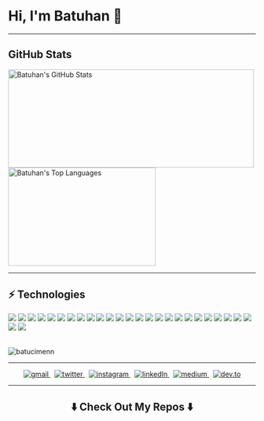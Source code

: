 <h1>Hi, I'm Batuhan 👋</h1>
<hr>
<h2>GitHub Stats</h2>   
<p>
 <img align = "center" width="500" height="200" src ="https://github-readme-stats.vercel.app/api?username=batucimenn&hide_border=true&show_icons=true&count_private=true&line_height=27&hide=issues,contribs" alt="Batuhan's GitHub Stats"/>
 <img align = "center" width="300" height="200" src="https://github-readme-stats.vercel.app/api/top-langs/?username=batucimenn&hide_border=true&show_icons=true&langs_count=3&line_height=27" alt="Batuhan's Top Languages"/>  



 

</p>
<hr>
<h2>⚡ Technologies</h2>
<p>
  <img src="https://img.shields.io/badge/-Visual%20Studio%20Code-23A9F2?style=flat-square&logo=Visual%20Studio%20Code&logoColor=white"/>
  <img src="https://img.shields.io/badge/-Github-181717?style=flat-square&logo=GitHub&logoColor=white"/>
  <img src="https://img.shields.io/badge/-Git-F44D27?style=flat-square&logo=Git&logoColor=white"/>
  <img src="https://img.shields.io/badge/-Trello-0079BF?style=flat-square&logo=Trello&logoColor=white"/>
  <img src="https://img.shields.io/badge/-MySQL-F29111?style=flat-square&logo=MySQL&logoColor=white"/>
  <img src="https://img.shields.io/badge/-HTML5-E34F26?style=flat-square&logo=HTML5&logoColor=white"/>
  <img src="https://img.shields.io/badge/-CSS3-1572B6?style=flat-square&logo=CSS3&logoColor=white"/>
  <img src="https://img.shields.io/badge/-Debian-A80030?style=flat-square&logo=Debian&logoColor=white"/>
  <img src="https://img.shields.io/badge/-Google%20Cloud-4285F4?style=flat-square&logo=Google%20Cloud&logoColor=white"/>  
  <img src="https://img.shields.io/badge/-Python-black?style=flat-square&logo=Python&logoColor=white"/>
  <img src="https://img.shields.io/badge/-java-E34A86?style=flat-square&logo=java"/>
  <img src="https://img.shields.io/badge/-Bootstrap-563D7C?style=flat-square&logo=bootstrap"/> 
 <img src="https://img.shields.io/badge/-MongoDB-black?style=flat-square&logo=mongodb"/>
 <img src="https://img.shields.io/badge/Microsoft%20Azure-232F7E?style=flat-square&logo=microsoft-azure"/>
 
 <img src="https://img.shields.io/badge/-Bootstrap-563D7C?style=flat-square&logo=bootstrap"/>
 <img src="https://img.shields.io/badge/-Bootstrap-563D7C?style=flat-square&logo=bootstrap"/>
 <img src="https://img.shields.io/badge/-Bootstrap-563D7C?style=flat-square&logo=bootstrap"/>
 <img src="https://img.shields.io/badge/-Bootstrap-563D7C?style=flat-square&logo=bootstrap"/>
 <img src="https://img.shields.io/badge/-Bootstrap-563D7C?style=flat-square&logo=bootstrap"/>
 <img src="https://img.shields.io/badge/-Bootstrap-563D7C?style=flat-square&logo=bootstrap"/>
 <img src="https://img.shields.io/badge/-Bootstrap-563D7C?style=flat-square&logo=bootstrap"/>
 <img src="https://img.shields.io/badge/-Bootstrap-563D7C?style=flat-square&logo=bootstrap"/>
 <img src="https://img.shields.io/badge/-Bootstrap-563D7C?style=flat-square&logo=bootstrap"/>
 <img src="https://img.shields.io/badge/-Bootstrap-563D7C?style=flat-square&logo=bootstrap"/>
 <img src="https://img.shields.io/badge/-Bootstrap-563D7C?style=flat-square&logo=bootstrap"/>
 <img src="https://img.shields.io/badge/-Bootstrap-563D7C?style=flat-square&logo=bootstrap"/>
 <img src="https://img.shields.io/badge/-Bootstrap-563D7C?style=flat-square&logo=bootstrap"/>
 
 <br><img src="https://komarev.com/ghpvc/?username=batucimenn" alt="batucimenn" /></br>
</p>   
<hr>
<p align="center">
  <a href="mailto:batu.cimenn@gmail.com?subject=Hello, From Github">
    <img src="https://img.shields.io/badge/gmail-%23D14836.svg?&style=for-the-badge&logo=gmail&logoColor=white&color=071A2C" alt="gmail" />
  </a>&nbsp;
  <a href="https://twitter.com/batu_cimenn" target="_blank">
    <img src="https://img.shields.io/badge/twitter-%231DA1F2.svg?&style=for-the-badge&logo=twitter&logoColor=white&color=071A2C" alt="twitter"/>
  </a>&nbsp;
  <a href="https://instagram.com/batu.cimenn" target="_blank">
    <img src="https://img.shields.io/badge/instagram-%23E4405F.svg?&style=for-the-badge&logo=instagram&logoColor=white&color=071A2C" alt="instagram"/>
  </a>&nbsp;
  <a href="https://www.linkedin.com/in/batucimenn" target="_blank">
    <img src="https://img.shields.io/badge/linkedin-%230077B5.svg?&style=for-the-badge&logo=linkedin&logoColor=white&color=071A2C" alt="linkedIn"/>
  </a>&nbsp;  
  <a href="https://medium.com/@batu.cimenn" target="_blank">
    <img src="https://img.shields.io/badge/medium-%2312100E.svg?&style=for-the-badge&logo=medium&logoColor=white&color=071A2C" alt="medium"/>
  </a> &nbsp;
  <a href="https://dev.to/ileriayo" target="_blank">
    <img src="https://img.shields.io/badge/dev.to-%2312100E.svg?&style=for-the-badge&logo=dev.to&logoColor=white&color=071A2C" alt="dev.to" /> 
  </a>  
</p>
<hr>
<h2  align="center"> ⬇️ Check Out My Repos ⬇️</h2>


